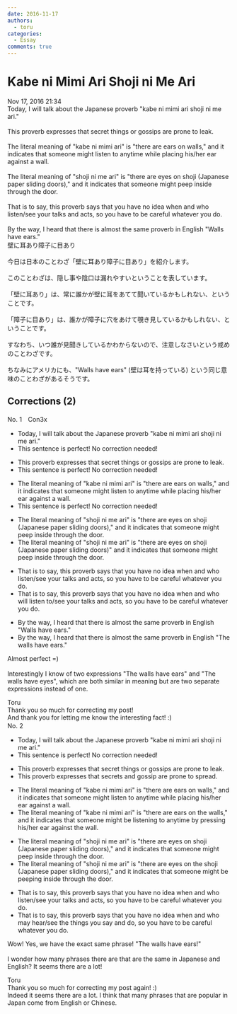 ```yaml
---
date: 2016-11-17
authors:
  - toru
categories:
  - Essay
comments: true
---
```


# Kabe ni Mimi Ari Shoji ni Me Ari
<div class="date">Nov 17, 2016 21:34</div>
<div id="post"><div id="body_show_ori">
Today, I will talk about the Japanese proverb "kabe ni mimi ari shoji ni me ari."<br/><br/>This proverb expresses that secret things or gossips are prone to leak.<br/><br/>The literal meaning of "kabe ni mimi ari" is "there are ears on walls," and it indicates that someone might listen to anytime while placing his/her ear against a wall.<br/><br/>The literal meaning of "shoji ni me ari" is "there are eyes on shoji (Japanese paper sliding doors)," and it indicates that someone might peep inside through the door.<br/><br/>That is to say, this proverb says that you have no idea when and who listen/see your talks and acts, so you have to be careful whatever you do.<br/><br/>By the way, I heard that there is almost the same proverb in English "Walls have ears."
</div></div>

<!-- more -->

<div id="post_ja"><div id="body_show_mo">
壁に耳あり障子に目あり<br/><br/>今日は日本のことわざ「壁に耳あり障子に目あり」を紹介します。<br/><br/>このことわざは、隠し事や陰口は漏れやすいということを表しています。<br/><br/>「壁に耳あり」は、常に誰かが壁に耳をあてて聞いているかもしれない、ということです。<br/><br/>「障子に目あり」は、誰かが障子に穴をあけて覗き見しているかもしれない、ということです。<br/><br/>すなわち、いつ誰が見聞きしているかわからないので、注意しなさいという戒めのことわざです。<br/><br/>ちなみにアメリカにも、"Walls have ears" (壁は耳を持っている) という同じ意味のことわざがあるそうです。
</div></div>

## Corrections (2)
<div id="block"><div class="first_name"> No. 1　<span class="just_name">Con3x</span></div><div id="block2">
<ul class="correction_field">
<li class="incorrect">Today, I will talk about the Japanese proverb "kabe ni mimi ari shoji ni me ari."</li>
<li class="corrected perfect">This sentence is perfect! No correction needed!</li>
</ul>
<ul class="correction_field">
<li class="incorrect">This proverb expresses that secret things or gossips are prone to leak.</li>
<li class="corrected perfect">This sentence is perfect! No correction needed!</li>
</ul>
<ul class="correction_field">
<li class="incorrect">The literal meaning of "kabe ni mimi ari" is "there are ears on walls," and it indicates that someone might listen to anytime while placing his/her ear against a wall.</li>
<li class="corrected perfect">This sentence is perfect! No correction needed!</li>
</ul>
<ul class="correction_field">
<li class="incorrect">The literal meaning of "shoji ni me ari" is "there are eyes on shoji (Japanese paper sliding doors)," and it indicates that someone might peep inside through the door.</li>
<li class="corrected correct">
The literal meaning of "shoji ni me ari" is "there are eyes on shoji (Japanese paper sliding doors)" and it indicates that someone might peep inside through the door.
</li>
</ul>
<ul class="correction_field">
<li class="incorrect">That is to say, this proverb says that you have no idea when and who listen/see your talks and acts, so you have to be careful whatever you do.</li>
<li class="corrected correct">
That is to say, this proverb says that you have no idea when and who will listen to/see your talks and acts, so you have to be careful whatever you do.
</li>
</ul>
<ul class="correction_field">
<li class="incorrect">By the way, I heard that there is almost the same proverb in English "Walls have ears."</li>
<li class="corrected correct">
By the way, I heard that there is almost the same proverb in English "The walls have ears."
</li>
</ul>
<p class="comment_small">
 Almost perfect =)
 <br/>
 <br/>
 Interestingly I know of two expressions "The walls have ears" and "The walls have eyes", which are both similar in meaning but are two separate expressions instead of one.
</p>

</div><div class="name"><span class="just_name">Toru</span><br>
Thank you so much for correcting my post!<br/>And thank you for letting me know the interesting fact! :)
</div>
</div>
<div id="block"><div class="first_name"> No. 2　<span class="just_name"></span></div><div id="block2">
<ul class="correction_field">
<li class="incorrect">Today, I will talk about the Japanese proverb "kabe ni mimi ari shoji ni me ari."</li>
<li class="corrected perfect">This sentence is perfect! No correction needed!</li>
</ul>
<ul class="correction_field">
<li class="incorrect">This proverb expresses that secret things or gossips are prone to leak.</li>
<li class="corrected correct">
This proverb expresses that secret<span class="f_blue">s</span> <span class="f_blue">and</span> gossip are prone to <span class="f_blue">spread</span>.
</li>
</ul>
<ul class="correction_field">
<li class="incorrect">The literal meaning of "kabe ni mimi ari" is "there are ears on walls," and it indicates that someone might listen to anytime while placing his/her ear against a wall.</li>
<li class="corrected correct">
The literal meaning of "kabe ni mimi ari" is "there are ears on <span class="f_blue">the </span>walls," and it indicates that someone might <span class="f_blue">be</span> listen<span class="f_blue">ing</span> <span class="sline"><span class="f_red">to</span></span> anytime <span class="f_blue">by</span> <span class="f_blue">pressing</span> his/her ear against <span class="f_blue">the </span>wall.
</li>
</ul>
<ul class="correction_field">
<li class="incorrect">The literal meaning of "shoji ni me ari" is "there are eyes on shoji (Japanese paper sliding doors)," and it indicates that someone might peep inside through the door.</li>
<li class="corrected correct">
The literal meaning of "shoji ni me ari" is "there are eyes on <span class="f_blue">the</span> shoji (Japanese paper sliding doors)," and it indicates that someone might <span class="f_blue">be</span> peep<span class="f_blue">ing</span> inside through the door.
</li>
</ul>
<ul class="correction_field">
<li class="incorrect">That is to say, this proverb says that you have no idea when and who listen/see your talks and acts, so you have to be careful whatever you do.</li>
<li class="corrected correct">
That is to say, this proverb says that you have no idea when and who <span class="f_blue">may hear</span>/see <span class="f_blue">the things you say and do</span>, so you have to be careful whatever you do.
</li>
</ul>
<p class="comment_small">
 Wow! Yes, we have the exact same phrase! "The walls have ears!"
 <br/>
 <br/>
 I wonder how many phrases there are that are the same in Japanese and English? It seems there are a lot!
</p>

</div><div class="name"><span class="just_name">Toru</span><br>
Thank you so much for correcting my post again! :)<br/>Indeed it seems there are a lot. I think that many phrases that are popular in Japan come from English or Chinese.
</div>
</div>
